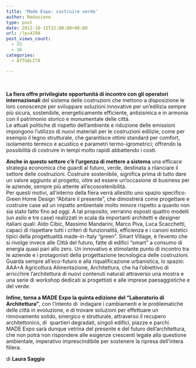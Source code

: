 ```yaml
---
title: 'Made Expo: costruire verde'
author: Redazione
type: post
date: 2012-10-15T22:00:00+00:00
url: /?p=4298
post_views_count:
  - 15
  - 16
categories:
  - ATTUALITÀ

---
```

&nbsp;

**La fiera offre privilegiate opportunit&agrave; di incontro con gli operatori internazionali** del sistema delle costruzioni che mettono a disposizione le loro conoscenze per sviluppare soluzioni innovative per un&#8217;edilizia sempre pi&ugrave; sicura, sostenibile, energeticamente efficiente, antisismica e in armonia con il patrimonio storico e monumentale delle citt&agrave;.  
Le attuali politiche di rispetto dell&#8217;ambiente e riduzione delle emissioni impongono l&#8217;utilizzo di nuovi materiali per le costruzioni edilizie, come per esempio il legno strutturale, che garantisce ottimi standard per comfort, isolamento termico e acustico e parametri termo-igrometrici; offrendo la possibilit&agrave; di costruire in tempi molto rapidi abbattendo i costi.

**Anche in questo settore c&#8217;&egrave; l&#8217;urgenza di mettere a sistema** una efficace strategia economica che guardi al futuro, verde, destinata a rilanciare il settore delle costruzioni. Costruire sostenibile, significa prima di tutto dare un valore aggiunto al progetto, oltre ad essere un&#8217;occasione di business per le aziende, sempre pi&ugrave; attente all&#8217;ecosostenibilit&agrave;.  
Per questi motivi, all&#8217;interno della fiera verr&agrave; allestito uno spazio specifico: Green Home Design &ldquo;Abitare il presente&rdquo;, che dimostrer&agrave; come progettare e costruire case ad un impatto ambientale molto minore rispetto a quanto non sia stato fatto fino ad oggi. A tal proposito, verranno esposti quattro modelli (un asilo e tre case) realizzati in scala da importanti architetti e designer italiani quali: Aldo Cibic, Massimo Mandarini, Marco Piva, Luca Scacchetti, capaci di rispettare tutti i criteri di funzionalit&agrave;, efficienza e i canoni estetici tipici della progettualit&agrave; made-in-Italy &ldquo;green&rdquo;. Smart Village, &egrave; l&#8217;evento che si rivolge invece alle Citt&agrave; del futuro, fatte di edifici &ldquo;smart&rdquo; a consumo di energia quasi pari allo zero. Un innovativo e stimolante punto di incontro tra le aziende e i protagonisti della progettazione tecnologica delle costruzioni. Guarda sempre all&#8217;eco-futuro e alla riqualificazione urbanistica, lo spazio: AAA+A Agricoltura Alimentazione, Architettura, che ha l&#8217;obiettivo di arricchire l&#8217;architettura di nuovi contenuti naturali attraverso una mostra e una serie di workshop dedicati ai progettisti e alle imprese paesaggistiche e del verde.

**Infine, torna a MADE Expo la quinta edizione del &ldquo;Laboratorio di Architettura&rdquo;**, con l&#8217;intento di&nbsp; indagare i cambiamenti e le problematiche delle citt&agrave; in evoluzione, e di trovare soluzioni per effettuare un rinnovamento solido, sinergico e strutturale, attraverso il recupero architettonico, di&nbsp; quartieri degradati, singoli edifici, piazze e parchi.  
MADE Expo sar&agrave; dunque vetrina del presente e del futuro dell&#8217;architettura, che non potr&agrave; non rispondere alle esigenze crescenti legate alla questione ambientale, imperativo imprescindibile per sostenere la ripresa dell&#8217;intera filiera. 

di **Laura Saggio**

&nbsp;